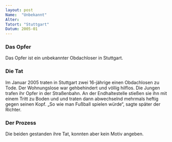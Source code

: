 ```yaml
---
layout: post
Name:  "Unbekannt"
Alter:
Tatort: "Stuttgart"
Datum: 2005-01
---
```


### Das Opfer

Das Opfer ist ein unbekannter Obdachloser in Stuttgart.

### Die Tat

Im Januar 2005 traten in Stuttgart zwei 16-jährige einen Obdachlosen zu Tode. Der Wohnungslose war gehbehindert und völlig hilflos. Die Jungen trafen ihr Opfer in der Straßenbahn. An der Endhaltestelle stießen sie ihn mit einem Tritt zu Boden und und traten dann abwechselnd mehrmals heftig gegen seinen Kopf. „So wie man Fußball spielen würde“, sagte später der Richter.

### Der Prozess

Die beiden gestanden ihre Tat, konnten aber kein Motiv angeben.